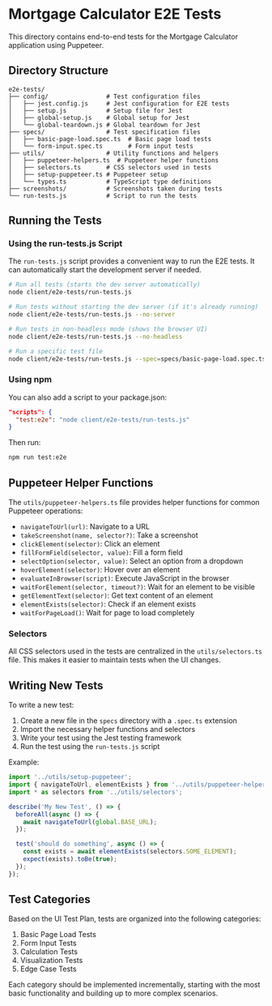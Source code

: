 # Mortgage Calculator E2E Tests

This directory contains end-to-end tests for the Mortgage Calculator application using Puppeteer.

## Directory Structure

```
e2e-tests/
├── config/                # Test configuration files
│   ├── jest.config.js     # Jest configuration for E2E tests
│   ├── setup.js           # Setup file for Jest
│   ├── global-setup.js    # Global setup for Jest
│   └── global-teardown.js # Global teardown for Jest
├── specs/                 # Test specification files
│   ├── basic-page-load.spec.ts  # Basic page load tests
│   └── form-input.spec.ts       # Form input tests
├── utils/                 # Utility functions and helpers
│   ├── puppeteer-helpers.ts  # Puppeteer helper functions
│   ├── selectors.ts       # CSS selectors used in tests
│   ├── setup-puppeteer.ts # Puppeteer setup
│   └── types.ts           # TypeScript type definitions
├── screenshots/           # Screenshots taken during tests
└── run-tests.js           # Script to run the tests
```

## Running the Tests

### Using the run-tests.js Script

The `run-tests.js` script provides a convenient way to run the E2E tests. It can automatically start the development server if needed.

```bash
# Run all tests (starts the dev server automatically)
node client/e2e-tests/run-tests.js

# Run tests without starting the dev server (if it's already running)
node client/e2e-tests/run-tests.js --no-server

# Run tests in non-headless mode (shows the browser UI)
node client/e2e-tests/run-tests.js --no-headless

# Run a specific test file
node client/e2e-tests/run-tests.js --spec=specs/basic-page-load.spec.ts
```

### Using npm

You can also add a script to your package.json:

```json
"scripts": {
  "test:e2e": "node client/e2e-tests/run-tests.js"
}
```

Then run:

```bash
npm run test:e2e
```

## Puppeteer Helper Functions

The `utils/puppeteer-helpers.ts` file provides helper functions for common Puppeteer operations:

- `navigateToUrl(url)`: Navigate to a URL
- `takeScreenshot(name, selector?)`: Take a screenshot
- `clickElement(selector)`: Click an element
- `fillFormField(selector, value)`: Fill a form field
- `selectOption(selector, value)`: Select an option from a dropdown
- `hoverElement(selector)`: Hover over an element
- `evaluateInBrowser(script)`: Execute JavaScript in the browser
- `waitForElement(selector, timeout?)`: Wait for an element to be visible
- `getElementText(selector)`: Get text content of an element
- `elementExists(selector)`: Check if an element exists
- `waitForPageLoad()`: Wait for page to load completely

### Selectors

All CSS selectors used in the tests are centralized in the `utils/selectors.ts` file. This makes it easier to maintain tests when the UI changes.

## Writing New Tests

To write a new test:

1. Create a new file in the `specs` directory with a `.spec.ts` extension
2. Import the necessary helper functions and selectors
3. Write your test using the Jest testing framework
4. Run the test using the `run-tests.js` script

Example:

```typescript
import '../utils/setup-puppeteer';
import { navigateToUrl, elementExists } from '../utils/puppeteer-helpers';
import * as selectors from '../utils/selectors';

describe('My New Test', () => {
  beforeAll(async () => {
    await navigateToUrl(global.BASE_URL);
  });

  test('should do something', async () => {
    const exists = await elementExists(selectors.SOME_ELEMENT);
    expect(exists).toBe(true);
  });
});
```

## Test Categories

Based on the UI Test Plan, tests are organized into the following categories:

1. Basic Page Load Tests
2. Form Input Tests
3. Calculation Tests
4. Visualization Tests
5. Edge Case Tests

Each category should be implemented incrementally, starting with the most basic functionality and building up to more complex scenarios.